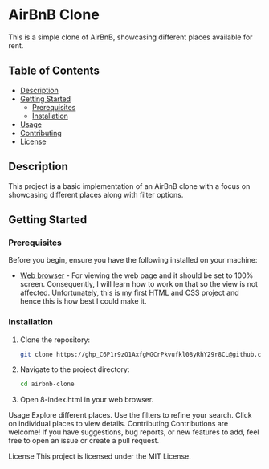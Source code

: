 # AirBnB Clone

This is a simple clone of AirBnB, showcasing different places available for rent.

## Table of Contents

- [Description](#description)
- [Getting Started](#getting-started)
  - [Prerequisites](#prerequisites)
  - [Installation](#installation)
- [Usage](#usage)
- [Contributing](#contributing)
- [License](#license)

## Description

This project is a basic implementation of an AirBnB clone with a focus on showcasing different places along with filter options.

## Getting Started

### Prerequisites

Before you begin, ensure you have the following installed on your machine:

- [Web browser](https://www.google.com/chrome/) - For viewing the web page and it should be set to 100% screen. Consequently, I will learn how to work on that so the view is not affected. Unfortunately, this is my first HTML and CSS project and hence this is how best I could make it.

### Installation

1. Clone the repository:

   ```bash
   git clone https://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@github.com/ohenebappiagyei/AirBnB_clone.git

2. Navigate to the project directory:
    ```bash
    cd airbnb-clone

3. Open 8-index.html in your web browser.

Usage
Explore different places.
Use the filters to refine your search.
Click on individual places to view details.
Contributing
Contributions are welcome! If you have suggestions, bug reports, or new features to add, feel free to open an issue or create a pull request.

License
This project is licensed under the MIT License.

